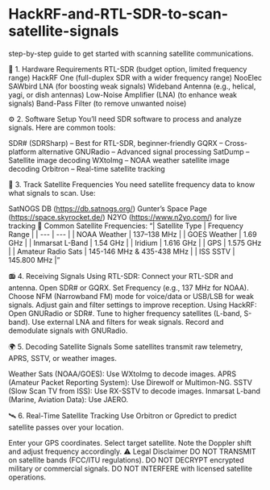 # HackRF-and-RTL-SDR-to-scan-satellite-signals

step-by-step guide to get started with scanning satellite communications.

📡 1. Hardware Requirements
RTL-SDR (budget option, limited frequency range)
HackRF One (full-duplex SDR with a wider frequency range)
NooElec SAWbird LNA (for boosting weak signals)
Wideband Antenna (e.g., helical, yagi, or dish antennas)
Low-Noise Amplifier (LNA) (to enhance weak signals)
Band-Pass Filter (to remove unwanted noise)

⚙️ 2. Software Setup
You’ll need SDR software to process and analyze signals. Here are common tools:

SDR# (SDRSharp) – Best for RTL-SDR, beginner-friendly
GQRX – Cross-platform alternative
GNURadio – Advanced signal processing
SatDump – Satellite image decoding
WXtoImg – NOAA weather satellite image decoding
Orbitron – Real-time satellite tracking

🚀 3. Track Satellite Frequencies
You need satellite frequency data to know what signals to scan. Use:

SatNOGS DB (https://db.satnogs.org/)
Gunter’s Space Page (https://space.skyrocket.de/)
N2YO (https://www.n2yo.com/) for live tracking
🔹 Common Satellite Frequencies:
“| Satellite Type | Frequency Range | | --- | --- | | NOAA Weather | 137–138 MHz | | GOES Weather | 1.69 GHz | | Inmarsat L-Band | 1.54 GHz | | Iridium | 1.616 GHz | | GPS | 1.575 GHz | | Amateur Radio Sats | 145-146 MHz & 435-438 MHz | | ISS SSTV | 145.800 MHz |”

📻 4. Receiving Signals
Using RTL-SDR:
Connect your RTL-SDR and antenna.
Open SDR# or GQRX.
Set Frequency (e.g., 137 MHz for NOAA).
Choose NFM (Narrowband FM) mode for voice/data or USB/LSB for weak signals.
Adjust gain and filter settings to improve reception.
Using HackRF:
Open GNURadio or SDR#.
Tune to higher frequency satellites (L-band, S-band).
Use external LNA and filters for weak signals.
Record and demodulate signals with GNURadio.

🌍 5. Decoding Satellite Signals
Some satellites transmit raw telemetry, APRS, SSTV, or weather images.

Weather Sats (NOAA/GOES): Use WXtoImg to decode images.
APRS (Amateur Packet Reporting System): Use Direwolf or Multimon-NG.
SSTV (Slow Scan TV from ISS): Use RX-SSTV to decode images.
Inmarsat L-band (Marine, Aviation Data): Use JAERO.

🛰️ 6. Real-Time Satellite Tracking
Use Orbitron or Gpredict to predict satellite passes over your location.

Enter your GPS coordinates.
Select target satellite.
Note the Doppler shift and adjust frequency accordingly.
⚠️ Legal Disclaimer
DO NOT TRANSMIT on satellite bands (FCC/ITU regulations).
DO NOT DECRYPT encrypted military or commercial signals.
DO NOT INTERFERE with licensed satellite operations.
